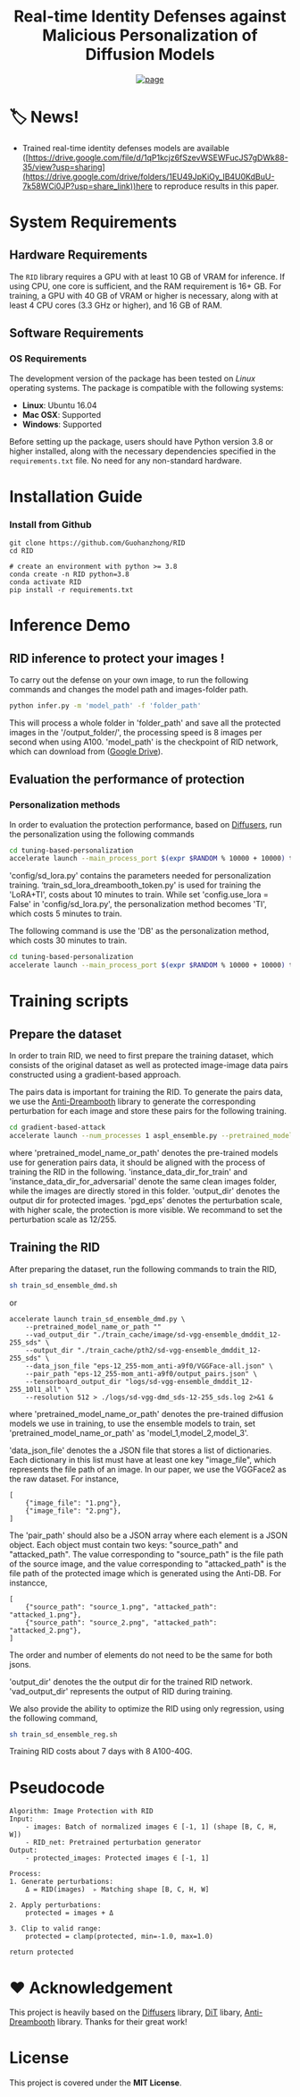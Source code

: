 <p align="center">

  <h1 align="center">Real-time Identity Defenses against Malicious Personalization of Diffusion Models</h1>
</p>
  <p align="center">
    <a href="http://arxiv.org/abs/2412.09844"><img alt='page' src="https://img.shields.io/badge/Arxix-2412.09844-red"></a>
  </p>

# :label: News!

* Trained real-time identity defenses models are available ([https://drive.google.com/file/d/1qP1kcjz6fSzevWSEWFucJS7gDWk88-35/view?usp=sharing](https://drive.google.com/drive/folders/1EU49JpKiOy_IB4U0KdBuU-7k58WCi0JP?usp=share_link))here</a> to reproduce results in this paper.

# System Requirements

## Hardware Requirements

The `RID` library requires a GPU with at least 10 GB of VRAM for inference. If using CPU, one core is sufficient, and the RAM requirement is 16+ GB. For training, a GPU with 40 GB of VRAM or higher is necessary, along with at least 4 CPU cores (3.3 GHz or higher), and 16 GB of RAM. 

## Software Requirements

### OS Requirements

The development version of the package has been tested on *Linux* operating systems. The package is compatible with the following systems:

- **Linux**: Ubuntu 16.04
- **Mac OSX**: Supported
- **Windows**: Supported

Before setting up the package, users should have Python version 3.8 or higher installed, along with the necessary dependencies specified in the `requirements.txt` file. No need for any non-standard hardware.


# Installation Guide

### Install from Github
```
git clone https://github.com/Guohanzhong/RID
cd RID

# create an environment with python >= 3.8
conda create -n RID python=3.8
conda activate RID
pip install -r requirements.txt
```

# Inference Demo

## RID inference to protect your images !
To carry out the defense on your own image, to run the following commands and changes the model path and images-folder path.
```sh
python infer.py -m 'model_path' -f 'folder_path' 
```
This will process a whole folder in 'folder_path' and save all the protected images in the '/output_folder/', the processing speed is 8 images per second when using A100.
'model_path' is the checkpoint of RID network, which can download from ([Google Drive](https://drive.google.com/drive/folders/1EU49JpKiOy_IB4U0KdBuU-7k58WCi0JP?usp=share_link)).

## Evaluation the performance of protection
### Personalization methods 
In order to evaluation the protection performance, based on [Diffusers](https://github.com/huggingface/diffusers), run the personalization using the following commands
```sh
cd tuning-based-personalization
accelerate launch --main_process_port $(expr $RANDOM % 10000 + 10000) train_sd_lora_dreambooth_token.py  --config=config/sd_lora.py  
```
'config/sd_lora.py' contains the parameters needed for personalization training. ‘train_sd_lora_dreambooth_token.py' is used for training the 'LoRA+TI', costs about 10 minutes to train. While set 'config.use_lora = False' in 'config/sd_lora.py', the personalization method becomes 'TI', which costs 5 minutes to train.

The following command is use the 'DB' as the personalization method, which costs 30 minutes to train.
```sh
cd tuning-based-personalization
accelerate launch --main_process_port $(expr $RANDOM % 10000 + 10000) train_sd_dreambooth_token.py  --config=config/sd.py  
```

# Training scripts

## Prepare the dataset

In order to train RID, we need to first prepare the training dataset, which consists of the original dataset as well as protected image-image data pairs constructed using a gradient-based approach.

The pairs data is important for training the RID. To generate the pairs data, we use the [Anti-Dreambooth](https://github.com/VinAIResearch/Anti-DreamBooth) library to generate the corresponding perturbation for each image and store these pairs for the following training.

```sh
cd gradient-based-attack
accelerate launch --num_processes 1 aspl_ensemble.py --pretrained_model_name_or_path "" --instance_data_dir_for_train "" --instance_data_dir_for_adversarial ""  --pgd_eps "" --output_dir ""
```
where 'pretrained_model_name_or_path' denotes the pre-trained models use for generation pairs data, it should be aligned with the process of training the RID in the following.
'instance_data_dir_for_train' and 'instance_data_dir_for_adversarial' denote the same clean images folder, while the images are directly stored in this folder.
'output_dir' denotes the output dir for protected images.
'pgd_eps' denotes the perturbation scale, with higher scale, the protection is more visible. We recommand to set the perturbation scale as 12/255.

## Training the RID

After preparing the dataset, run the following commands to train the RID,
```sh
sh train_sd_ensemble_dmd.sh
```
or
```
accelerate launch train_sd_ensemble_dmd.py \
    --pretrained_model_name_or_path ""
    --vad_output_dir "./train_cache/image/sd-vgg-ensemble_dmddit_12-255_sds" \
    --output_dir "./train_cache/pth2/sd-vgg-ensemble_dmddit_12-255_sds" \
    --data_json_file "eps-12_255-mom_anti-a9f0/VGGFace-all.json" \
    --pair_path "eps-12_255-mom_anti-a9f0/output_pairs.json" \
    --tensorboard_output_dir "logs/sd-vgg-ensemble_dmddit_12-255_10l1_all" \
    --resolution 512 > ./logs/sd-vgg-dmd_sds-12-255_sds.log 2>&1 &
```

where 'pretrained_model_name_or_path' denotes the pre-trained diffusion models we use in training, to use the ensemble models to train, set 'pretrained_model_name_or_path' as 'model_1,model_2,model_3'.

'data_json_file' denotes the a JSON file that stores a list of dictionaries. Each dictionary in this list must have at least one key "image_file", which represents the file path of an image. In our paper, we use the VGGFace2 as the raw dataset.
For instance, 
```
[
    {"image_file": "1.png"},
    {"image_file": "2.png"},
]
```
The 'pair_path' should also be a JSON array where each element is a JSON object. Each object must contain two keys: "source_path" and "attacked_path". The value corresponding to "source_path" is the file path of the source image, and the value corresponding to "attacked_path" is the file path of the protected image which is generated using the Anti-DB. 
For instancce, 
```
[
    {"source_path": "source_1.png", "attacked_path": "attacked_1.png"},
    {"source_path": "source_2.png", "attacked_path": "attacked_2.png"},
]
```
The order and number of elements do not need to be the same for both jsons.

'output_dir' denotes the the output dir for the trained RID network. 'vad_output_dir' represents the output of RID during training.

We also provide the ability to optimize the RID using only regression, using the following command,
```sh
sh train_sd_ensemble_reg.sh
```
Training RID costs about 7 days with 8 A100-40G.

# Pseudocode
```pseudocode
Algorithm: Image Protection with RID
Input: 
    - images: Batch of normalized images ∈ [-1, 1] (shape [B, C, H, W])
    - RID_net: Pretrained perturbation generator
Output: 
    - protected_images: Protected images ∈ [-1, 1]

Process:
1. Generate perturbations:
    Δ = RID(images)  ▹ Matching shape [B, C, H, W]
    
2. Apply perturbations:
    protected = images + Δ
    
3. Clip to valid range:
    protected = clamp(protected, min=-1.0, max=1.0)

return protected
```
# :hearts: Acknowledgement

This project is heavily based on the [Diffusers](https://github.com/huggingface/diffusers) library, [DiT](https://github.com/facebookresearch/DiT) libary, [Anti-Dreambooth](https://github.com/VinAIResearch/Anti-DreamBooth) library.
Thanks for their great work!


# License
This project is covered under the **MIT License**.
